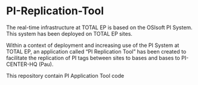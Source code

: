 # PI-Replication-Tool
The real-time infrastructure at TOTAL EP is based on the OSIsoft PI System. This system has been deployed on TOTAL EP sites. 

Within a context of deployment and increasing use of the PI System at TOTAL EP, an application called “PI Replication Tool” has been created to facilitate the replication of PI tags between sites to bases and bases to PI-CENTER-HQ (Pau). 

This repository contain PI Application Tool code
